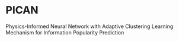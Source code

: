 # PICAN
Physics-Informed Neural Network with Adaptive Clustering Learning Mechanism for Information Popularity Prediction
